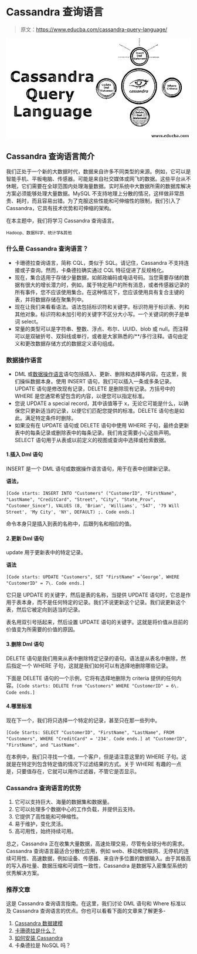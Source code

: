 # Cassandra 查询语言

> 原文：<https://www.educba.com/cassandra-query-language/>

![Cassandra Query Language](img/ecb1a745aa23676b88b6d85581e3f69a.png)



## Cassandra 查询语言简介

我们正处于一个新的大数据时代，数据来自许多不同类型的来源。例如，它可以是智能手机、平板电脑、传感器。可能是来自社交媒体或网飞的数据。这些平台从不休眠，它们需要在全球范围内处理海量数据。实时系统中大数据所需的数据库解决方案必须能够处理大量数据。MySQL 不支持地理上分散的情况，这样做非常昂贵、耗时，而且容易出错。为了克服这些性能和可伸缩性的限制，我们引入了 Cassandra，它具有技术优势和可伸缩的架构。

在本主题中，我们将学习 Cassandra 查询语言。

<small>Hadoop、数据科学、统计学&其他</small>

### 什么是 Cassandra 查询语言？

*   卡珊德拉查询语言，简称 CQL，类似于 SQL。请记住，Cassandra 不支持连接或子查询。然而，卡桑德拉确实通过 CQL 特征促进了反规格化。
*   现在，集合适用于存储少量数据，如邮政编码或电话号码。当您需要存储的数据有很大的增长潜力时，例如，属于特定用户的所有消息，或者传感器记录的所有事件，您不应该使用集合。在这种情况下，您应该使用具有复合主键的表，并将数据存储在聚集列中。
*   现在让我们来看看语法。语法包括标识符和关键字。标识符用于标识表、列和其他对象。标识符和未加引号的关键字不区分大小写。一个关键词的例子是单词 select。
*   常量的类型可以是字符串、整数、浮点、布尔、UUID、blob 或 null。而注释可以是双破折号、双斜线或单行，或者是大家熟悉的/**/多行注释。语句由定义和更改数据存储方式的数据定义语句组成。

### 数据操作语言

*   DML 或[数据操作语言](https://www.educba.com/data-manipulation-language/)语句包括插入、更新、删除和选择等内容。在这里，我们操纵数据本身。使用 INSERT 语句，我们可以插入一条或多条记录。UPDATE 语句是修改现有记录，DELETE 是删除现有记录。方括号中的 WHERE 是您通常希望包含的内容，以便您可以指定标准。
*   您说 UPDATE a special record，其中该值等于 x，无论它可能是什么，以确保您只更新适当的记录，以便它们匹配您提供的标准。DELETE 语句也是如此。满足特定条件时删除。
*   如果没有在 UPDATE 语句或 DELETE 语句中使用 WHERE 子句，最终会更新表中的每条记录或删除表中的每条记录。我们肯定需要小心这些声明。SELECT 语句用于从表或以前定义的视图或查询中选择或检索数据。

#### 1.插入 Dml 语句

INSERT 是一个 DML 语句或数据操作语言语句，用于在表中创建新记录。

**语法，**

`[Code starts: INSERT INTO "Customers" ("CustomerID", "FirstName", "LastName", "CreditCard", "Street", "City", "State_Prov", "Customer_Since"), VALUES (8, 'Brian', 'Williams', '547', '79 Will Street', 'My City', 'NY', DEFAULT) ;. Code ends.]`

命令本身只是插入到表的名称中，后跟列名和相应的值。

#### 2.更新 Dml 语句

update 用于更新表中的特定记录。

**语法**

`[Code starts: UPDATE "Customers", SET "FirstName" =’George’, WHERE "CustomerID" = 7\. Code ends.]`

它只是 UPDATE 的关键字，然后是表的名称，当提供 UPDATE 语句时，它总是作用于表本身，而不是任何特定的记录。我们不说更新这个记录。我们说更新这个表，然后它被定向到适当的记录。

表名用双引号括起来，然后设置 UPDATE 语句的关键字。这就是将价值从目前的价值变为所需要的价值的原因。

#### 3.删除 Dml 语句

DELETE 语句是我们用来从表中删除特定记录的语句。语法是从表名中删除，然后指定一个 WHERE 子句，这就是我们如何可以有选择地删除哪些记录。

下面是 DELETE 语句的一个示例，它将有选择地删除为 criteria 提供的任何内容。`[Code starts: DELETE from "Customers" WHERE "CustomerID" = 6\. Code ends.]`

#### 4.哪里标准

现在下一个，我们将只选择一个特定的记录，甚至只在那一些列中。

`[Code Starts: SELECT "CustomerID", "FirstName", "LastName", FROM "Customers", WHERE "CreditCard" = '234'. Code ends.] at "CustomerID", "FirstName", and "LastName".`

在本例中，我们只寻找一个值，一个客户，但是请注意这里的 WHERE 子句。这就是在特定列包含特定值的情况下过滤结果的方式。关于 WHERE 有趣的一点是，只要值存在，它就可以用作过滤器，不管它是否显示。

### Cassandra 查询语言的优势

1.  它可以支持巨大、海量的数据集和数据量。
2.  它可以处理多个数据中心的工作负载，并提供云支持。
3.  它提供了高性能和可伸缩性。
4.  易于维护，变化灵活。
5.  高可用性，始终持续可用。

总之，Cassandra 正在收集大量数据，高速处理交易，尽管有全球分布的需求。Cassandra 查询语言最适合分散化应用，例如 web、移动和物联网、无停机的连续可用性、高速数据，例如设备、传感器、来自许多位置的数据输入。由于其极高的写入吞吐量、数据压缩和可调性一致性，Cassandra 是数据写入密集型系统的优秀解决方案。

### 推荐文章

这是 Cassandra 查询语言指南。在这里，我们讨论 DML 语句和 Where 标准以及 Cassandra 查询语言的优点。你也可以看看下面的文章来了解更多-

1.  [Cassandra 数据建模](https://www.educba.com/cassandra-data-modeling/)
2.  [卡珊德拉是什么？](https://www.educba.com/what-is-cassandra/)
3.  [如何安装 Cassandra](https://www.educba.com/install-cassandra/)
4.  卡桑德拉是 NoSQL 吗？





